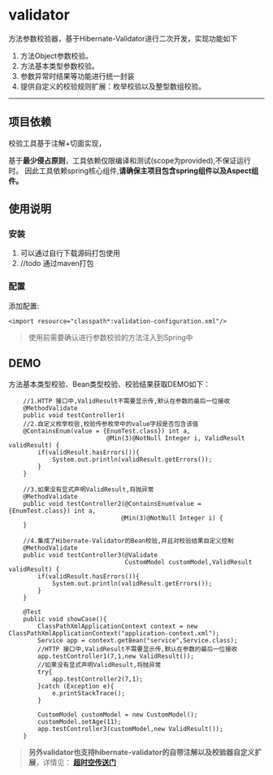 # validator
方法参数校验器，基于Hibernate-Validator进行二次开发，实现功能如下

1. 方法Object参数校验。
2. 方法基本类型参数校验。
3. 参数异常时结果等功能进行统一封装
4. 提供自定义的校验规则扩展：枚举校验以及整型数组校验。

---
## 项目依赖
校验工具基于注解+切面实现，

基于**最少侵占原则**，工具依赖仅限编译和测试(scope为provided),不保证运行时。
因此工具依赖spring核心组件,**请确保主项目包含spring组件以及Aspect组件。**
## 使用说明

### 安装
1. 可以通过自行下载源码打包使用
2. //todo 通过maven打包

### 配置

添加配置:

`<import resource="classpath*:validation-configuration.xml"/>`

> 使用前需要确认进行参数校验的方法注入到Spring中

## DEMO

方法基本类型校验、Bean类型校验、校验结果获取DEMO如下：

```
	//1.HTTP 接口中,ValidResult不需要显示传,默认在参数的最后一位接收
    @MethodValidate
    public void testController1(
    //2.自定义枚举校验,校验传参枚举中的value字段是否包含该值
    @ContainsEnum(value = {EnumTest.class}) int a,
                           @Min(3)@NotNull Integer i, ValidResult validResult) {
        if(validResult.hasErrors()){
            System.out.println(validResult.getErrors());
        }
    }

    //3.如果没有显式声明ValidResult,将抛异常
    @MethodValidate
    public void testController2(@ContainsEnum(value = {EnumTest.class}) int a,
                               @Min(3)@NotNull Integer i) {
    }

    //4.集成了Hibernate-Validator的Bean校验,并且对校验结果自定义控制
    @MethodValidate
    public void testController3(@Validate
                                CustomModel customModel,ValidResult validResult) {
        if(validResult.hasErrors()){
            System.out.println(validResult.getErrors());
        }
    }

    @Test
    public void showCase(){
        ClassPathXmlApplicationContext context = new ClassPathXmlApplicationContext("application-context.xml");
        Service app = context.getBean("service",Service.class);
        //HTTP 接口中,ValidResult不需要显示传,默认在参数的最后一位接收
        app.testController1(7,1,new ValidResult());
        //如果没有显式声明ValidResult,将抛异常
        try{
            app.testController2(7,1);
        }catch (Exception e){
            e.printStackTrace();
        }

        CustomModel customModel = new CustomModel();
        customModel.setAge(11);
        app.testController3(customModel,new ValidResult());
    }
```


> **另外validator也支持hibernate-validator的自带注解以及校验器自定义扩展**，详情见：
**[超时空传送门](http://hibernate.org/validator/documentation/)**